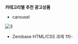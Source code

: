 **카테고리별 추천 광고상품**

- carousel 

![3](https://user-images.githubusercontent.com/110772094/213159399-43dbcfbb-664e-4d6a-b7a9-40d1f6bcbd1e.PNG)


- Zerobase HTML/CSS 과제 1차-
